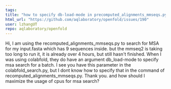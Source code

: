```yaml
---
tags: 
title: "how to specify db-load-mode in precomputed_alignments_mmseqs.py"
html_url: "https://github.com/aqlaboratory/openfold/issues/190"
user: lzhangUT
repo: aqlaboratory/openfold
---
```


Hi,
I am using the recomputed_alignments_mmseqs.py to search for MSA for my input.fasta which has 9 sequences inside. 
but the mmseq2 is taking too long to run it, it is already over 4 hours, but still hasn't finished.
When I was using colabfold, they do have an argument db_load-mode to specify msa search for a batch. I see you have this parameter in the colabfold_search.py, but I dont know how to specify that in the command of recomputed_alignments_mmseqs.py.
Thank you.
and how should I maximize the usage of cpus for msa search?